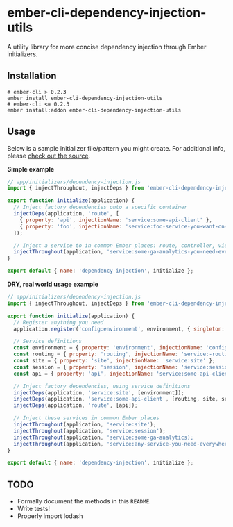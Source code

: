 ember-cli-dependency-injection-utils
================

A utility library for more concise dependency injection through Ember initializers.

## Installation

```shell
# ember-cli > 0.2.3
ember install ember-cli-dependency-injection-utils
# ember-cli <= 0.2.3
ember install:addon ember-cli-dependency-injection-utils
```

## Usage

Below is a sample initializer file/pattern you might create. For additional info, please [check out the source]().

**Simple example**

```js
// app/initializers/dependency-injection.js
import { injectThroughout, injectDeps } from 'ember-cli-dependency-injection-utils';

export function initialize(application) {
  // Inject factory dependencies onto a specific container
  injectDeps(application, 'route', [
    { property: 'api', injectionName: 'service:some-api-client' },
    { property: 'foo', injectionName: 'service:foo-service-you-want-on-every-route' }
  ]);

  // Inject a service to in common Ember places: route, controller, view, component
  injectThroughout(application, 'service:some-ga-analytics-you-need-everywhere');
}

export default { name: 'dependency-injection', initialize };
```

**DRY, real world usage example**

```js
// app/initializers/dependency-injection.js
import { injectThroughout, injectDeps } from 'ember-cli-dependency-injection-utils';

export function initialize(application) {
  // Register anything you need
  application.register('config:environment', environment, { singleton: false, instantiate: false });

  // Service definitions
  const environment = { property: 'environment', injectionName: 'config:environment' };
  const routing = { property: 'routing', injectionName: 'service:-routing' };
  const site = { property: 'site', injectionName: 'service:site' };
  const session = { property: 'session', injectionName: 'service:session' };
  const api = { property: 'api', injectionName: 'service:some-api-client' };

  // Inject factory dependencies, using service definitions
  injectDeps(application, 'service:site', [environment]);
  injectDeps(application, 'service:some-api-client', [routing, site, session]);
  injectDeps(application, 'route', [api]);

  // Inject these services in common Ember places
  injectThroughout(application, 'service:site');
  injectThroughout(application, 'service:session');
  injectThroughout(application, 'service:some-ga-analytics);
  injectThroughout(application, 'service:any-service-you-need-everywhere);
}

export default { name: 'dependency-injection', initialize };
```

## TODO

- Formally document the methods in this `README`.
- Write tests!
- Properly import lodash
